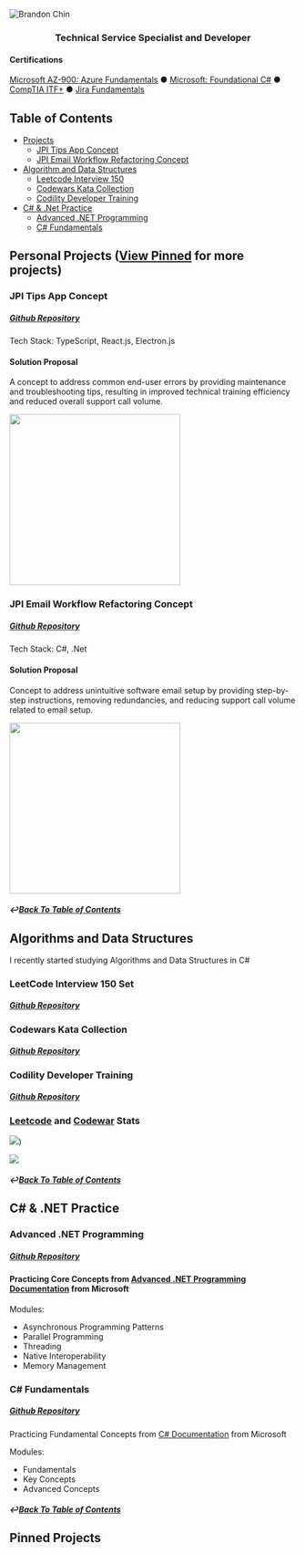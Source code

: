
![Brandon Chin](https://github.com/user-attachments/assets/25e890f0-41a0-45f9-b2a8-77e6e73e0d4d)

<h3 align="center">Technical Service Specialist and Developer</h3>


#### Certifications
[Microsoft AZ-900: Azure Fundamentals](https://www.credly.com/badges/7b7dca40-ba56-499e-af72-250bc65705aa/public_url)
● [Microsoft: Foundational C#](https://www.freecodecamp.org/certification/fcc57182351-d5f8-4c35-a817-7a6d2a075fca/foundational-c-sharp-with-microsoft)
● [CompTIA ITF+](https://www.credly.com/badges/e7ce6dfc-f0a4-4244-91ef-2f929f364fc2)
● [Jira Fundamentals](https://university.atlassian.com/student/award/jDn1n6JUTkL5CeKzL1GJHD9b)


## Table of Contents

- [Projects](#personal-projects-view-pinned-for-more-projects)
  - [JPI Tips App Concept](#jpi-tips-app-concept)
  - [JPI Email Workflow Refactoring Concept](#jpi-email-workflow-refactoring-concept)
- [Algorithm and Data Structures](#algorithms-and-data-structures)
  - [Leetcode Interview 150](#leetcode-interview-150-set)
  - [Codewars Kata Collection](#codewars-kata-collection)
  - [Codility Developer Training](#codility-developer-training)
- [C# & .Net Practice](#c--net-practice)
  - [Advanced .NET Programming](#advanced-net-programming)
  - [C# Fundamentals](#c-fundamentals)

## Personal Projects ([View Pinned](#pinned-projects) for more projects)

### JPI Tips App Concept 

##### [Github Repository](https://github.com/chitangchin/JPI-Tips-Window-App)

Tech Stack: TypeScript, React.js, Electron.js

#### Solution Proposal 

A concept to address common end-user errors by providing maintenance and troubleshooting tips, resulting in improved technical training efficiency and reduced overall support call volume.

<img src="https://github.com/chitangchin/Chitangchin/assets/96362668/e4371c21-a042-4e0f-a944-8677b47b77a3" height="300px"/>

### JPI Email Workflow Refactoring Concept 

##### [Github Repository](https://github.com/chitangchin/Simplified-SMTP-Email-App)

Tech Stack: C#, .Net

####  Solution Proposal 

Concept to address unintuitive software email setup by providing step-by-step instructions, removing redundancies, and reducing support call volume related to email setup.

<img src="https://github.com/user-attachments/assets/67fcac42-c674-4221-827e-0e026b4d3e48" height="300px"/>

##### ↩️[Back To Table of Contents](#table-of-contents)

## Algorithms and Data Structures

I recently started studying Algorithms and Data Structures in C#

### LeetCode Interview 150 Set

##### [Github Repository](https://github.com/chitangchin/LeetCodeInterview150)

### Codewars Kata Collection

##### [Github Repository](https://github.com/chitangchin/CodewarKata)

### Codility Developer Training

##### [Github Repository](https://github.com/chitangchin/CodilityDeveloperTraining)

### [Leetcode](https://leetcode.com/u/chitangchin/) and [Codewar](https://www.codewars.com/users/chitangchin) Stats

![](https://leetcard.jacoblin.cool/chitangchin?ext=heatmap))

![](https://www.codewars.com/users/chitangchin/badges/large)

##### ↩️[Back To Table of Contents](#table-of-contents)

## C# & .NET Practice

### Advanced .NET Programming

##### [Github Repository](https://github.com/chitangchin/AdvancedDotNETProgramming)

#### Practicing Core Concepts from [Advanced .NET Programming Documentation](https://learn.microsoft.com/en-us/dotnet/navigate/advanced-programming/) from Microsoft

Modules:
- Asynchronous Programming Patterns
- Parallel Programming
- Threading
- Native Interoperability
- Memory Management

### C# Fundamentals

##### [Github Repository](https://github.com/chitangchin/CSharpFundamentals)

Practicing Fundamental Concepts from [C# Documentation](https://learn.microsoft.com/en-us/dotnet/csharp/tour-of-csharp/) from Microsoft

Modules:
- Fundamentals
- Key Concepts
- Advanced Concepts

##### ↩️[Back To Table of Contents](#table-of-contents)

## Pinned Projects
